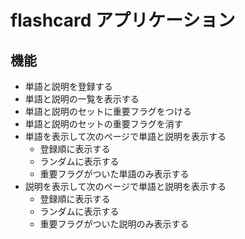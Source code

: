 # flashcard アプリケーション

## 機能

- 単語と説明を登録する
- 単語と説明の一覧を表示する
- 単語と説明のセットに重要フラグをつける
- 単語と説明のセットの重要フラグを消す
- 単語を表示して次のページで単語と説明を表示する
  - 登録順に表示する
  - ランダムに表示する
  - 重要フラグがついた単語のみ表示する
- 説明を表示して次のページで単語と説明を表示する
  - 登録順に表示する
  - ランダムに表示する
  - 重要フラグがついた説明のみ表示する
